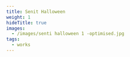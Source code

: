 ```yaml
---
title: Senit Halloween
weight: 1
hideTitle: true
images:
  - /images/senti halloween 1 -optimised.jpg
tags:
  - works
---
```

